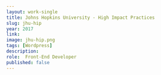 ```yaml
---
layout: work-single
title: Johns Hopkins University - High Impact Practices
slug: jhu-hip
year: 2017
link: 
image: jhu-hip.png
tags: [Wordpress]
description:
role:  Front-End Developer
published: false
---
```

